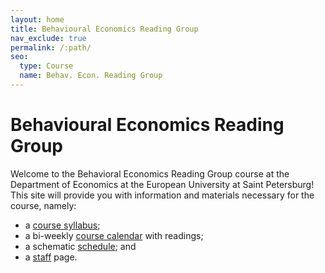 ```yaml
---
layout: home
title: Behavioural Economics Reading Group
nav_exclude: true
permalink: /:path/
seo:
  type: Course
  name: Behav. Econ. Reading Group
---
```


# Behavioural Economics Reading Group

Welcome to the Behavioral Economics Reading Group course at the Department of Economics at the European University at Saint Petersburg! This site will provide you with information and materials necessary for the course, namely:

- a [course syllabus](about.md);
- a bi-weekly [course calendar](calendar.md) with readings;
- a schematic [schedule](schedule.md); and 
- a [staff](staff.md) page.


